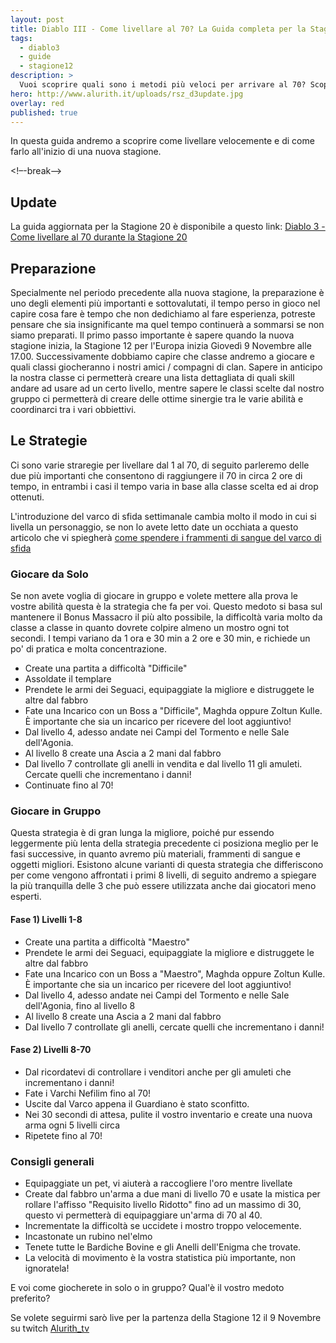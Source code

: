 ```yaml
---
layout: post
title: Diablo III - Come livellare al 70? La Guida completa per la Stagione 12
tags:
  - diablo3
  - guide
  - stagione12
description: >
  Vuoi scoprire quali sono i metodi più veloci per arrivare al 70? Scopri i segreti che i top player usano per arrivare al 70 velocemente. 
hero: http://www.alurith.it/uploads/rsz_d3update.jpg
overlay: red
published: true
---
```

In questa guida andremo a scoprire come livellare velocemente e di come farlo all'inizio di una nuova stagione.


<!–-break-–>

## Update
La guida aggiornata per la Stagione 20 è disponibile a questo link: <a href="{{ '/posts/diablo-iii-come-livellare-al-70-stagione-20' | prepend: site.baseurl }}">Diablo 3 - Come livellare al 70 durante la Stagione 20</a>

## Preparazione

Specialmente nel periodo precedente alla nuova stagione, la preparazione è uno degli elementi più importanti e sottovalutati, il tempo perso in gioco nel capire cosa fare è tempo che non dedichiamo al fare esperienza, potreste pensare che sia insignificante ma quel tempo continuerà a sommarsi se non siamo preparati. Il primo passo importante è sapere quando la nuova stagione inizia, la Stagione 12 per l'Europa inizia Giovedì 9 Novembre alle 17.00.
Successivamente dobbiamo capire che classe andremo a giocare e quali classi giocheranno i nostri amici / compagni di clan. Sapere in anticipo la nostra classe ci permetterà creare una lista dettagliata di quali skill andare ad usare ad un certo livello, mentre sapere le classi scelte dal nostro gruppo ci permetterà di creare delle ottime sinergie tra le varie abilità e coordinarci tra i vari obbiettivi.

## Le Strategie 

Ci sono varie straregie per livellare dal 1 al 70, di seguito parleremo delle due più importanti che consentono di raggiungere il 70 in circa 2 ore di tempo, in entrambi i casi il tempo varia in base alla classe scelta ed ai drop ottenuti.


L'introduzione del varco di sfida settimanale cambia molto il modo in cui si livella un personaggio, se non lo avete letto date un occhiata a questo articolo che vi spiegherà <a href="{{ '/posts/come-spendere-le-bloodshard-stagione-12' | prepend: site.baseurl }}">come spendere i frammenti di sangue del varco di sfida</a>

### Giocare da Solo

Se non avete voglia di giocare in gruppo e volete mettere alla prova le vostre abilità questa è la strategia che fa per voi. Questo medoto si basa sul mantenere il Bonus Massacro il più alto possibile, la difficoltà varia molto da classe a classe in quanto dovrete colpire almeno un mostro ogni tot secondi. I tempi variano da 1 ora e 30 min a 2 ore e 30 min, e richiede un po' di pratica e molta concentrazione.

<ul>
	<li>Create una partita a difficoltà "Difficile"</li>
	<li>Assoldate il templare</li>
	<li>Prendete le armi dei Seguaci, equipaggiate la migliore e distruggete le altre dal fabbro</li>
	<li>Fate una Incarico con un Boss a "Difficile", Maghda oppure Zoltun Kulle. È importante che sia un incarico per ricevere del loot aggiuntivo!</li>
	<li>Dal livello 4, adesso andate nei Campi del Tormento e nelle Sale dell'Agonia.</li>
	<li>Al livello 8 create una Ascia a 2 mani dal fabbro</li>
	<li>Dal livello 7 controllate gli anelli in vendita e dal livello 11 gli amuleti. Cercate quelli che incrementano i danni!</li>
	<li>Continuate fino al 70!</li>
</ul>

### Giocare in Gruppo

Questa strategia è di gran lunga la migliore, poiché pur essendo leggermente più lenta della strategia precedente ci posiziona meglio per le fasi successive, in quanto avremo più materiali, frammenti di sangue e oggetti migliori. Esistono alcune varianti di questa strategia che differiscono per come vengono affrontati i primi 8 livelli, di seguito andremo a spiegare la più tranquilla delle 3 che può essere utilizzata anche dai giocatori meno esperti.

#### Fase 1) Livelli 1-8

<ul>
	<li>Create una partita a difficoltà "Maestro"</li>
	<li>Prendete le armi dei Seguaci, equipaggiate la migliore e distruggete le altre dal fabbro</li>
	<li>Fate una Incarico con un Boss a "Maestro", Maghda oppure Zoltun Kulle. È importante che sia un incarico per ricevere del loot aggiuntivo!</li>
	<li>Dal livello 4, adesso andate nei Campi del Tormento e nelle Sale dell'Agonia, fino al livello 8</li>
	<li>Al livello 8 create una Ascia a 2 mani dal fabbro</li>
	<li>Dal livello 7 controllate gli anelli, cercate quelli che incrementano i danni!</li>
</ul>


#### Fase 2) Livelli 8-70

<ul>
	<li>Dal ricordatevi di controllare i venditori anche per gli amuleti che incrementano i danni!</li>
	<li>Fate i Varchi Nefilim fino al 70!</li>
	<li>Uscite dal Varco appena il Guardiano è stato sconfitto.</li>
	<li>Nei 30 secondi di attesa, pulite il vostro inventario e create una nuova arma ogni 5 livelli circa</li>
	<li>Ripetete fino al 70!</li>
</ul>


### Consigli generali
<ul>
	<li>Equipaggiate un pet, vi aiuterà a raccogliere l'oro mentre livellate</li>
	<li>Create dal fabbro un'arma a due mani di livello 70 e usate la mistica per rollare l'affisso "Requisito livello Ridotto" fino ad un massimo di 30, questo vi permetterà di equipaggiare un'arma di 70 al 40.</li>
	<li>Incrementate la difficoltà se uccidete i mostro troppo velocemente.</li>
	<li>Incastonate un rubino nel'elmo</li>
	<li>Tenete tutte le Bardiche Bovine e gli Anelli dell'Enigma che trovate.</li>
	<li>La velocità di movimento è la vostra statistica più importante, non ignoratela!</li>
</ul>


E voi come giocherete in solo o in gruppo? Qual'è il vostro medoto preferito?

Se volete seguirmi sarò live per la partenza della Stagione 12 il 9 Novembre su twitch <a href="https://www.twitch.tv/alurith_tv">Alurith_tv</a>